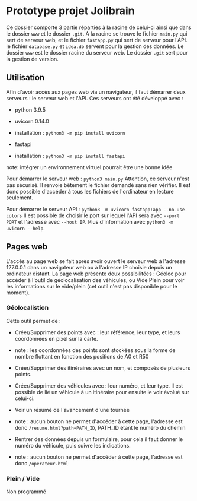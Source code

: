 # Prototype projet Jolibrain

Ce dossier comporte 3 partie réparties à la racine de celui-ci ainsi que dans le dossier `www` et le dossier `.git`.
A la racine se trouve le fichier `main.py` qui sert de serveur web, et le fichier `fastapp.py` qui sert de serveur pour l'API. le fichier `database.py` et `idea.db` servent pour la gestion des données.
Le dossier `www` est le dossier racine du serveur web.
Le dossier `.git` sert pour la gestion de version.

## Utilisation

Afin d'avoir accès aux pages web via un navigateur, il faut démarrer deux serveurs : le serveur web et l'API.
Ces serveurs ont été développé avec :
- python 3.9.5

- uvicorn 0.14.0
- installation : `python3 -m pip install uvicorn`

- fastapi
- installation : `python3 -m pip install fastapi`

note: intégrer un environnement virtuel pourrait être une bonne idée


Pour démarrer le serveur web :
`python3 main.py`
Attention, ce serveur n'est pas sécurisé. Il renvoie bêtement le fichier demandé sans rien vérifier. Il est donc possible d'accéder à tous les fichiers de l'ordinateur en lecture seulement.

Pour démarrer le serveur API :
`python3 -m uvicorn fastapp:app --no-use-colors`
Il est possible de choisir le port sur lequel l'API sera avec `--port PORT` et l'adresse avec `--host IP`. Plus d'information avec `python3 -m uvicorn --help`.

## Pages web

L'accès au page web se fait après avoir ouvert le serveur web à l'adresse 127.0.0.1 dans un navigateur web ou à l'adresse IP choisie depuis un ordinateur distant.
La page web présente deux possibilitées : Géoloc pour accéder à l'outil de géolocalisation des véhicules, ou Vide Plein pour voir les informations sur le vide/plein (cet outil n'est pas disponible pour le moment).

### Géolocalistion

Cette outil permet de :
- Créer/Supprimer des points avec : leur référence, leur type, et leurs coordonnées en pixel sur la carte.
- note : les coordonnées des points sont stockées sous la forme de nombre flottant en fonction des positions de A0 et R50

- Créer/Supprimer des itinéraires avec un nom, et composés de plusieurs points.

- Créer/Supprimer des véhicules avec : leur numéro, et leur type. Il est possible de lié un véhicule à un itinéraire pour ensuite le voir évolué sur celui-ci.

- Voir un résumé de l'avancement d'une tournée
- note : aucun bouton ne permet d'accéder à cette page, l'adresse est donc `/resume.html?path=PATH_ID`, PATH_ID étant le numéro du chemin

- Rentrer des données depuis un formulaire, pour cela il faut donner le numéro du véhicule, puis suivre les indications.
- note : aucun bouton ne permet d'accéder à cette page, l'adresse est donc `/operateur.html`

### Plein / Vide

Non programmé